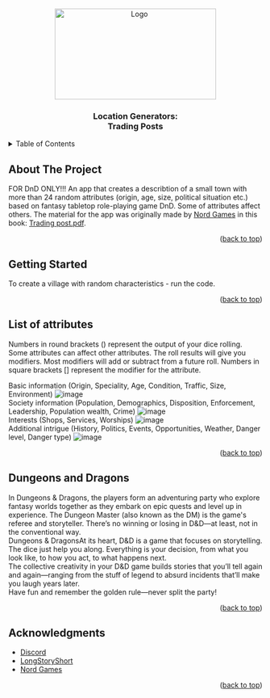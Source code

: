 <a name="readme-top"></a>
<!-- PROJECT LOGO -->
<br />
<div align="center">
  <a href="![Trading_post_logo](https://github.com/AlekseiLopatin/Loc_Generators/assets/135117364/06e39d34-c466-4f56-bfcc-f086dcd50dc4)
">
    <img src="https://github.com/AlekseiLopatin/Loc_Generators/assets/135117364/06e39d34-c466-4f56-bfcc-f086dcd50dc4" alt="Logo" width="320" height="180">
  </a>
</div>


<h3 align="center">Location Generators: <br /> Trading Posts</h3>


<!-- TABLE OF CONTENTS -->
<details>
  <summary>Table of Contents</summary>
  <ol>
    <li><a href="#about-the-project">About The Project</a></li>
    <li><a href="#getting-started">Getting Started</a></li>
    <li><a href="#List-of-attributes">List of attributes</a></li>
    <li><a href="#dungeons-and-dragons">Dungeons and Dragons</a></li>
    <li><a href="#acknowledgments">Acknowledgments</a></li>
  </ol>
</details>



<!-- ABOUT THE PROJECT -->
## About The Project
FOR DnD ONLY!!! An app that creates a describtion of a small town with more than 24 random attributes (origin, age, size, political situation etc.) based on fantasy tabletop role-playing game DnD. Some of attributes affect others. The material for the app was originally made by [Nord Games](https://nordgamesllc.com/) in this book: [Trading post.pdf](https://github.com/AlekseiLopatin/Loc_Generators/files/13857827/Trading.post.pdf).



<p align="right">(<a href="#readme-top">back to top</a>)</p>


<!-- GETTING STARTED -->
## Getting Started

To create a village with random characteristics - run the code.


<p align="right">(<a href="#readme-top">back to top</a>)</p>


<!-- LIST OF ATTRIBUTES -->
## List of attributes



Numbers in round brackets () represent the output of your dice rolling. Some attributes can affect other attributes. The roll results will give you modifiers. Most modifiers will
add or subtract from a future roll. Numbers in square brackets [] represent the modifier for the attribute.

Basic information (Origin, Speciality, Age, Condition, Traffic, Size, Environment)
![image](https://github.com/AlekseiLopatin/Loc_Generators/assets/135117364/a65115c5-7f74-436d-88d5-8427a92a55fb)
<br />
Society information (Population, Demographics, Disposition, Enforcement, Leadership, Population wealth, Crime)
![image](https://github.com/AlekseiLopatin/Loc_Generators/assets/135117364/a90f890e-cbaf-4c57-bee0-ecea42d8a04f)
<br />
Interests (Shops, Services, Worships)
![image](https://github.com/AlekseiLopatin/Loc_Generators/assets/135117364/1f2448fe-1071-466f-80eb-05d5b4407f67)
<br />
Additional intrigue (History, Politics, Events, Opportunities, Weather, Danger level, Danger type)
![image](https://github.com/AlekseiLopatin/Loc_Generators/assets/135117364/e4676639-84d0-4d6a-a0e7-b4d360049f19)



<p align="right">(<a href="#readme-top">back to top</a>)</p>


<!-- Dungeons and Dragons -->
## Dungeons and Dragons

In Dungeons & Dragons, the players form an adventuring party who explore fantasy worlds together as they embark on epic quests and level up in experience. The Dungeon Master (also known as the DM) is the game's referee and storyteller. There’s no winning or losing in D&D—at least, not in the conventional way.  
Dungeons & DragonsAt its heart, D&D is a game that focuses on storytelling. The dice just help you along. Everything is your decision, from what you look like, to how you act, to what happens next.  
The collective creativity in your D&D game builds stories that you’ll tell again and again—ranging from the stuff of legend to absurd incidents that’ll make you laugh years later.  
Have fun and remember the golden rule—never split the party!


<p align="right">(<a href="#readme-top">back to top</a>)</p>



<!-- ACKNOWLEDGMENTS -->
## Acknowledgments

* [Discord](https://discord.com/)
* [LongStoryShort](https://longstoryshort.app/)
* [Nord Games](https://nordgamesllc.com/)


<p align="right">(<a href="#readme-top">back to top</a>)</p>



